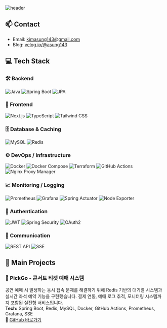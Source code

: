 ![header](https://capsule-render.vercel.app/api?type=waving&color=gradient&height=250&section=header&text=Welcome%20to%20Asung's%20GitHub&fontSize=30&fontAlignY=40)

## 📫 Contact

- Email: kimasung143@gmail.com
- Blog: [velog.io/@asung143](https://velog.io/@asung143/posts)

## 💻 Tech Stack

### 🛠 Backend
![Java](https://img.shields.io/badge/Java-007396?style=flat&logo=java&logoColor=white)
![Spring Boot](https://img.shields.io/badge/Spring_Boot-6DB33F?style=flat&logo=spring-boot&logoColor=white)
![JPA](https://img.shields.io/badge/JPA-%236DB33F?style=flat)

### 🎨 Frontend
![Next.js](https://img.shields.io/badge/Next.js-000000?style=flat&logo=next.js&logoColor=white)
![TypeScript](https://img.shields.io/badge/TypeScript-3178C6?style=flat&logo=typescript&logoColor=white)
![Tailwind CSS](https://img.shields.io/badge/Tailwind_CSS-06B6D4?style=flat&logo=tailwind-css&logoColor=white)

### 🗄 Database & Caching
![MySQL](https://img.shields.io/badge/MySQL-4479A1?style=flat&logo=mysql&logoColor=white)
![Redis](https://img.shields.io/badge/Redis-DC382D?style=flat&logo=redis&logoColor=white)

### ⚙️ DevOps / Infrastructure
![Docker](https://img.shields.io/badge/Docker-2496ED?style=flat&logo=docker&logoColor=white)
![Docker Compose](https://img.shields.io/badge/Docker_Compose-2496ED?style=flat&logo=docker&logoColor=white)
![Terraform](https://img.shields.io/badge/Terraform-7B42BC?style=flat&logo=terraform&logoColor=white)
![GitHub Actions](https://img.shields.io/badge/GitHub_Actions-2088FF?style=flat&logo=github-actions&logoColor=white)
![Nginx Proxy Manager](https://img.shields.io/badge/Nginx_Proxy_Manager-009639?style=flat)

### 📈 Monitoring / Logging
![Prometheus](https://img.shields.io/badge/Prometheus-E6522C?style=flat&logo=prometheus&logoColor=white)
![Grafana](https://img.shields.io/badge/Grafana-F46800?style=flat&logo=grafana&logoColor=white)
![Spring Actuator](https://img.shields.io/badge/Spring_Actuator-6DB33F?style=flat)
![Node Exporter](https://img.shields.io/badge/Node_Exporter-336791?style=flat&logo=linux&logoColor=white)

### 🔐 Authentication 
![JWT](https://img.shields.io/badge/JWT-000000?style=flat&logo=jsonwebtokens)
![Spring Security](https://img.shields.io/badge/Spring_Security-6DB33F?style=flat&logo=spring-security&logoColor=white)
![OAuth2](https://img.shields.io/badge/OAuth2-EB5424?style=flat)

### 📡 Communication
![REST API](https://img.shields.io/badge/REST_API-6DB33F?style=flat)
![SSE](https://img.shields.io/badge/Server_Sent_Events-FF9900?style=flat)

## 📂 Main Projects

### 🎫 PickGo - 콘서트 티켓 예매 시스템  
공연 예매 시 발생하는 동시 접속 문제를 해결하기 위해 Redis 기반의 대기열 시스템과 실시간 좌석 예약 기능을 구현했습니다. 결제 연동, 예매 로그 추적, 모니터링 시스템까지 포함된 실전형 서비스입니다.  
**Tech:** Spring Boot, Redis, MySQL, Docker, GitHub Actions, Prometheus, Grafana, SSE  
🔗 [GitHub 바로가기](https://github.com/asungkim/PickGO_Ticket)
